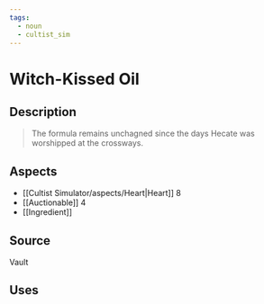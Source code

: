 ```yaml
---
tags:
  - noun
  - cultist_sim
---
```


# Witch-Kissed Oil

## Description

> The formula remains unchagned since the days Hecate was worshipped at the crossways.

## Aspects
- [[Cultist Simulator/aspects/Heart|Heart]] 8
- [[Auctionable]] 4
- [[Ingredient]]
## Source
Vault
## Uses